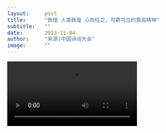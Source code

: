```yaml
---
layout:     post 
title:      "敦煌 人类敦煌 心向往之，可歌可泣的莫高精神"
subtitle:   ""
date:       2023-11-04
author:     "来源|中国诗词大会"
image:      ""
---
```




<video  autoplay controls src="https://rmrbcmsonline.peopleapp.com/upload/user_app/gov_dynamic/video/mp4/202312/rmrb_JJTpeUNa1702607568.mp4"> </video>